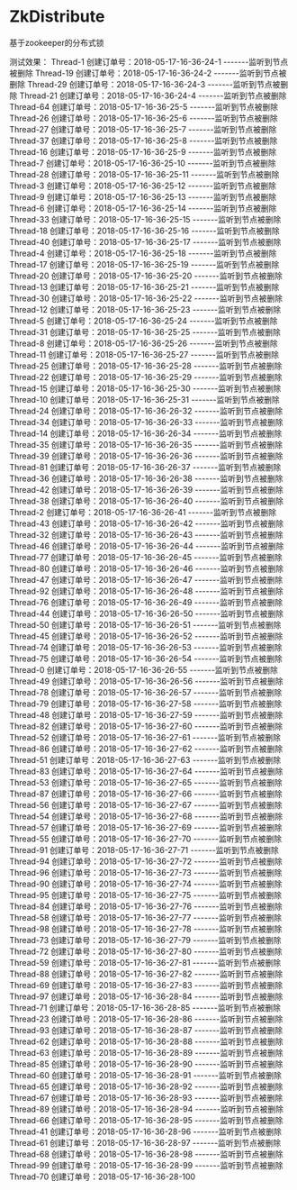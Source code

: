 # ZkDistribute
基于zookeeper的分布式锁


测试效果：
Thread-1 创建订单号：2018-05-17-16-36-24-1
-------监听到节点被删除
Thread-19 创建订单号：2018-05-17-16-36-24-2
-------监听到节点被删除
Thread-29 创建订单号：2018-05-17-16-36-24-3
-------监听到节点被删除
Thread-21 创建订单号：2018-05-17-16-36-24-4
-------监听到节点被删除
Thread-64 创建订单号：2018-05-17-16-36-25-5
-------监听到节点被删除
Thread-26 创建订单号：2018-05-17-16-36-25-6
-------监听到节点被删除
Thread-27 创建订单号：2018-05-17-16-36-25-7
-------监听到节点被删除
Thread-37 创建订单号：2018-05-17-16-36-25-8
-------监听到节点被删除
Thread-16 创建订单号：2018-05-17-16-36-25-9
-------监听到节点被删除
Thread-7 创建订单号：2018-05-17-16-36-25-10
-------监听到节点被删除
Thread-28 创建订单号：2018-05-17-16-36-25-11
-------监听到节点被删除
Thread-3 创建订单号：2018-05-17-16-36-25-12
-------监听到节点被删除
Thread-9 创建订单号：2018-05-17-16-36-25-13
-------监听到节点被删除
Thread-6 创建订单号：2018-05-17-16-36-25-14
-------监听到节点被删除
Thread-33 创建订单号：2018-05-17-16-36-25-15
-------监听到节点被删除
Thread-18 创建订单号：2018-05-17-16-36-25-16
-------监听到节点被删除
Thread-40 创建订单号：2018-05-17-16-36-25-17
-------监听到节点被删除
Thread-4 创建订单号：2018-05-17-16-36-25-18
-------监听到节点被删除
Thread-17 创建订单号：2018-05-17-16-36-25-19
-------监听到节点被删除
Thread-20 创建订单号：2018-05-17-16-36-25-20
-------监听到节点被删除
Thread-13 创建订单号：2018-05-17-16-36-25-21
-------监听到节点被删除
Thread-30 创建订单号：2018-05-17-16-36-25-22
-------监听到节点被删除
Thread-12 创建订单号：2018-05-17-16-36-25-23
-------监听到节点被删除
Thread-5 创建订单号：2018-05-17-16-36-25-24
-------监听到节点被删除
Thread-31 创建订单号：2018-05-17-16-36-25-25
-------监听到节点被删除
Thread-8 创建订单号：2018-05-17-16-36-25-26
-------监听到节点被删除
Thread-11 创建订单号：2018-05-17-16-36-25-27
-------监听到节点被删除
Thread-25 创建订单号：2018-05-17-16-36-25-28
-------监听到节点被删除
Thread-22 创建订单号：2018-05-17-16-36-25-29
-------监听到节点被删除
Thread-15 创建订单号：2018-05-17-16-36-25-30
-------监听到节点被删除
Thread-10 创建订单号：2018-05-17-16-36-25-31
-------监听到节点被删除
Thread-24 创建订单号：2018-05-17-16-36-26-32
-------监听到节点被删除
Thread-34 创建订单号：2018-05-17-16-36-26-33
-------监听到节点被删除
Thread-14 创建订单号：2018-05-17-16-36-26-34
-------监听到节点被删除
Thread-35 创建订单号：2018-05-17-16-36-26-35
-------监听到节点被删除
Thread-39 创建订单号：2018-05-17-16-36-26-36
-------监听到节点被删除
Thread-81 创建订单号：2018-05-17-16-36-26-37
-------监听到节点被删除
Thread-36 创建订单号：2018-05-17-16-36-26-38
-------监听到节点被删除
Thread-42 创建订单号：2018-05-17-16-36-26-39
-------监听到节点被删除
Thread-38 创建订单号：2018-05-17-16-36-26-40
-------监听到节点被删除
Thread-2 创建订单号：2018-05-17-16-36-26-41
-------监听到节点被删除
Thread-43 创建订单号：2018-05-17-16-36-26-42
-------监听到节点被删除
Thread-32 创建订单号：2018-05-17-16-36-26-43
-------监听到节点被删除
Thread-46 创建订单号：2018-05-17-16-36-26-44
-------监听到节点被删除
Thread-77 创建订单号：2018-05-17-16-36-26-45
-------监听到节点被删除
Thread-80 创建订单号：2018-05-17-16-36-26-46
-------监听到节点被删除
Thread-47 创建订单号：2018-05-17-16-36-26-47
-------监听到节点被删除
Thread-92 创建订单号：2018-05-17-16-36-26-48
-------监听到节点被删除
Thread-76 创建订单号：2018-05-17-16-36-26-49
-------监听到节点被删除
Thread-44 创建订单号：2018-05-17-16-36-26-50
-------监听到节点被删除
Thread-50 创建订单号：2018-05-17-16-36-26-51
-------监听到节点被删除
Thread-45 创建订单号：2018-05-17-16-36-26-52
-------监听到节点被删除
Thread-74 创建订单号：2018-05-17-16-36-26-53
-------监听到节点被删除
Thread-75 创建订单号：2018-05-17-16-36-26-54
-------监听到节点被删除
Thread-0 创建订单号：2018-05-17-16-36-26-55
-------监听到节点被删除
Thread-49 创建订单号：2018-05-17-16-36-26-56
-------监听到节点被删除
Thread-78 创建订单号：2018-05-17-16-36-26-57
-------监听到节点被删除
Thread-79 创建订单号：2018-05-17-16-36-27-58
-------监听到节点被删除
Thread-48 创建订单号：2018-05-17-16-36-27-59
-------监听到节点被删除
Thread-82 创建订单号：2018-05-17-16-36-27-60
-------监听到节点被删除
Thread-52 创建订单号：2018-05-17-16-36-27-61
-------监听到节点被删除
Thread-86 创建订单号：2018-05-17-16-36-27-62
-------监听到节点被删除
Thread-51 创建订单号：2018-05-17-16-36-27-63
-------监听到节点被删除
Thread-83 创建订单号：2018-05-17-16-36-27-64
-------监听到节点被删除
Thread-53 创建订单号：2018-05-17-16-36-27-65
-------监听到节点被删除
Thread-87 创建订单号：2018-05-17-16-36-27-66
-------监听到节点被删除
Thread-56 创建订单号：2018-05-17-16-36-27-67
-------监听到节点被删除
Thread-54 创建订单号：2018-05-17-16-36-27-68
-------监听到节点被删除
Thread-57 创建订单号：2018-05-17-16-36-27-69
-------监听到节点被删除
Thread-55 创建订单号：2018-05-17-16-36-27-70
-------监听到节点被删除
Thread-91 创建订单号：2018-05-17-16-36-27-71
-------监听到节点被删除
Thread-94 创建订单号：2018-05-17-16-36-27-72
-------监听到节点被删除
Thread-96 创建订单号：2018-05-17-16-36-27-73
-------监听到节点被删除
Thread-90 创建订单号：2018-05-17-16-36-27-74
-------监听到节点被删除
Thread-95 创建订单号：2018-05-17-16-36-27-75
-------监听到节点被删除
Thread-84 创建订单号：2018-05-17-16-36-27-76
-------监听到节点被删除
Thread-58 创建订单号：2018-05-17-16-36-27-77
-------监听到节点被删除
Thread-98 创建订单号：2018-05-17-16-36-27-78
-------监听到节点被删除
Thread-73 创建订单号：2018-05-17-16-36-27-79
-------监听到节点被删除
Thread-72 创建订单号：2018-05-17-16-36-27-80
-------监听到节点被删除
Thread-59 创建订单号：2018-05-17-16-36-27-81
-------监听到节点被删除
Thread-88 创建订单号：2018-05-17-16-36-27-82
-------监听到节点被删除
Thread-69 创建订单号：2018-05-17-16-36-27-83
-------监听到节点被删除
Thread-97 创建订单号：2018-05-17-16-36-28-84
-------监听到节点被删除
Thread-71 创建订单号：2018-05-17-16-36-28-85
-------监听到节点被删除
Thread-23 创建订单号：2018-05-17-16-36-28-86
-------监听到节点被删除
Thread-93 创建订单号：2018-05-17-16-36-28-87
-------监听到节点被删除
Thread-62 创建订单号：2018-05-17-16-36-28-88
-------监听到节点被删除
Thread-63 创建订单号：2018-05-17-16-36-28-89
-------监听到节点被删除
Thread-85 创建订单号：2018-05-17-16-36-28-90
-------监听到节点被删除
Thread-60 创建订单号：2018-05-17-16-36-28-91
-------监听到节点被删除
Thread-65 创建订单号：2018-05-17-16-36-28-92
-------监听到节点被删除
Thread-67 创建订单号：2018-05-17-16-36-28-93
-------监听到节点被删除
Thread-89 创建订单号：2018-05-17-16-36-28-94
-------监听到节点被删除
Thread-66 创建订单号：2018-05-17-16-36-28-95
-------监听到节点被删除
Thread-41 创建订单号：2018-05-17-16-36-28-96
-------监听到节点被删除
Thread-61 创建订单号：2018-05-17-16-36-28-97
-------监听到节点被删除
Thread-68 创建订单号：2018-05-17-16-36-28-98
-------监听到节点被删除
Thread-99 创建订单号：2018-05-17-16-36-28-99
-------监听到节点被删除
Thread-70 创建订单号：2018-05-17-16-36-28-100
